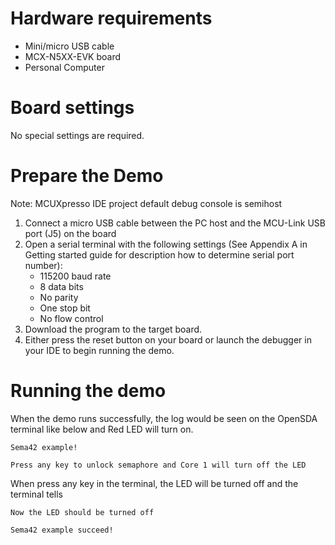 Hardware requirements
=====================
- Mini/micro USB cable
- MCX-N5XX-EVK board
- Personal Computer

Board settings
============
No special settings are required.

Prepare the Demo
===============
Note: MCUXpresso IDE project default debug console is semihost
1.  Connect a micro USB cable between the PC host and the MCU-Link USB port (J5) on the board
2.  Open a serial terminal with the following settings (See Appendix A in Getting started guide for description how to determine serial port number):
    - 115200 baud rate
    - 8 data bits
    - No parity
    - One stop bit
    - No flow control
3.  Download the program to the target board.
4.  Either press the reset button on your board or launch the debugger in your IDE to begin running the demo.

Running the demo
===============
When the demo runs successfully, the log would be seen on the OpenSDA terminal like below
and Red LED will turn on.

~~~~~~~~~~~~~~~~~~~~~
Sema42 example!

Press any key to unlock semaphore and Core 1 will turn off the LED
~~~~~~~~~~~~~~~~~~~~~

When press any key in the terminal, the LED will be turned off and the terminal tells

~~~~~~~~~~~~~~~~~~~~~
Now the LED should be turned off

Sema42 example succeed!
~~~~~~~~~~~~~~~~~~~~~